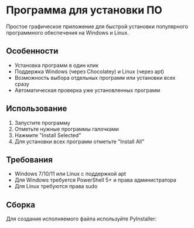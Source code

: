 # Программа для установки ПО

Простое графическое приложение для быстрой установки популярного программного обеспечения на Windows и Linux.

## Особенности

- Установка программ в один клик
- Поддержка Windows (через Chocolatey) и Linux (через apt)
- Возможность выбора отдельных программ или установки всех сразу
- Автоматическая проверка уже установленных программ

## Использование

1. Запустите программу
2. Отметьте нужные программы галочками
3. Нажмите "Install Selected"
4. Для установки всех программ отметьте "Install All"

## Требования

- Windows 7/10/11 или Linux с поддержкой apt
- Для Windows требуется PowerShell 5+ и права администратора
- Для Linux требуются права sudo

## Сборка

Для создания исполняемого файла используйте PyInstaller:
